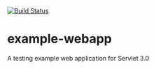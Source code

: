 [![Build Status](https://travis-ci.org/martin-kuba/example-webapp.svg?branch=master)](https://travis-ci.org/martin-kuba/example-webapp)

# example-webapp
A testing example web application for Servlet 3.0

